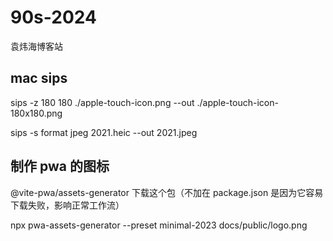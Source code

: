 # 90s-2024

袁炜海博客站

## mac sips

sips -z 180 180 ./apple-touch-icon.png --out ./apple-touch-icon-180x180.png

sips -s format jpeg 2021.heic --out 2021.jpeg

## 制作 pwa 的图标

@vite-pwa/assets-generator 下载这个包（不加在 package.json 是因为它容易下载失败，影响正常工作流）

npx pwa-assets-generator --preset minimal-2023 docs/public/logo.png
